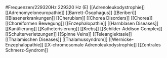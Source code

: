 #Frequenzen/229320Hz
229320 Hz (E)
[[Adrenoleukodystrophie]]
[[Adrenomyeloneuropathie]]
[[Barrett-Ösophagus]]
[[Beriberi]]
[[Blasenerkrankungen]]
[[Cherubism]]
[[Chorea Disorders]]
[[Chorea]]
[[Choreiformen Bewegung]]
[[Enzephalopathie]]
[[Harnblasen Diseases]]
[[Kanülierung]]
[[Katheterisierung]]
[[Krebs]]
[[Schilder-Addison Complex]]
[[Schulterverletzungen]]
[[Spinne Veins]]
[[Teleangiektasie]]
[[Thalamischen Diseases]]
[[Thalamussyndrom]]
[[Wernicke-Enzephalopathie]]
[[X-chromosomale Adrenoleukodystrophie]]
[[Zentrales Schmerz-Syndrom]]